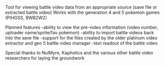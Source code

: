 Tool for viewing battle video data from an appropriate source (save file or extracted battle video)
Works with the generation 4 and 5 pokemon games (PtHGSS, BWB2W2)

Planned features
-ability to view the pre-video information (video number, uploader name/sprite/fav pokemon)
-ability to import battle videos back into the save file
-support for the files created by the older platinum video extractor and gen 5 battle video manager
-text readout of the battle video


Special thanks to NulMyre, Kaphotics and the various other battle video researchers for laying the groundwork
